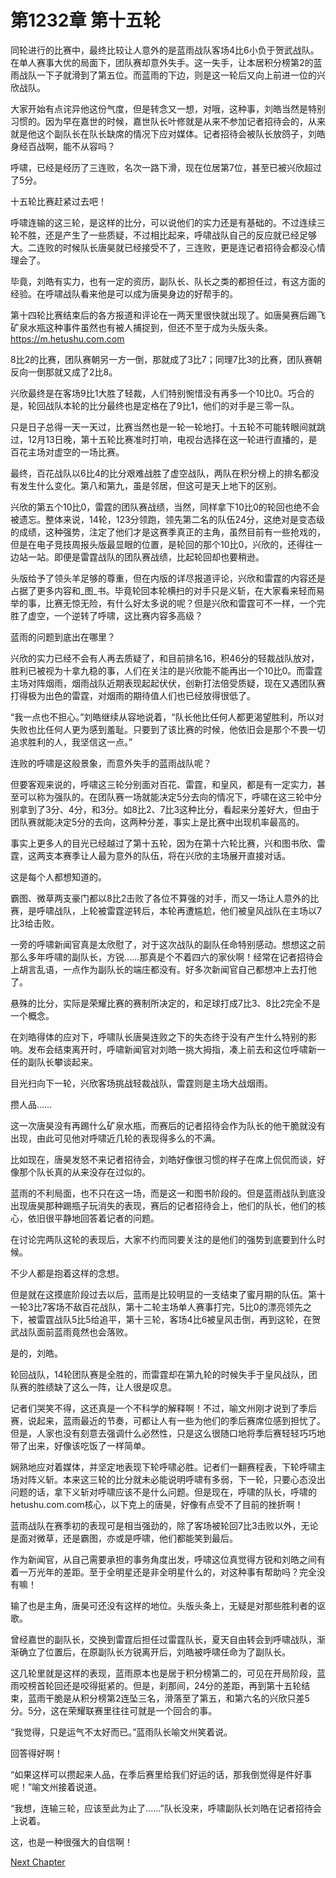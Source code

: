 # 第1232章 第十五轮

同轮进行的比赛中，最终比较让人意外的是蓝雨战队客场4比6小负于贺武战队。在单人赛事大优的局面下，团队赛却意外失手。这一失手，让本居积分榜第2的蓝雨战队一下子就滑到了第五位。而蓝雨的下边，则是这一轮后又向上前进一位的兴欣战队。

大家开始有点诧异他这份气度，但是转念又一想，对哦，这种事，刘皓当然是特别习惯的。因为早在嘉世的时候，嘉世队长叶修就是从来不参加记者招待会的，从来就是他这个副队长在队长缺席的情况下应对媒体。记者招待会被队长放鸽子，刘皓身经百战啊，能不从容吗？

呼啸，已经是经历了三连败，名次一路下滑，现在位居第7位，甚至已被兴欣超过了5分。

十五轮比赛赶紧过去吧！

呼啸连输的这三轮，是这样的比分，可以说他们的实力还是有基础的。不过连续三轮不胜，还是产生了一些质疑，不过相比起来，呼啸战队自己的反应就已经足够大。二连败的时候队长唐昊就已经接受不了，三连败，更是连记者招待会都没心情理会了。

毕竟，刘皓有实力，也有一定的资历，副队长、队长之类的都担任过，有这方面的经验。在呼啸战队看来他是可以成为唐昊身边的好帮手的。

第十四轮比赛结束后的各方报道和评论在一两天里很快就出现了。如唐昊赛后踢飞矿泉水瓶这种事件虽然也有被人捕捉到，但还不至于成为头版头条。https://m.hetushu.com.com

8比2的比赛，团队赛朝另一方一倒，那就成了3比7；同理7比3的比赛，团队赛朝反向一倒那就又成了2比8。

兴欣最终是在客场9比1大胜了轻裁，人们特别惋惜没有再多一个10比0。巧合的是，轮回战队本轮的比分最终也是定格在了9比1，他们的对手是三零一队。

只是日子总得一天一天过，比赛当然也是一轮一轮地打。十五轮不可能转眼间就跳过，12月13日晚，第十五轮比赛准时打响，电视台选择在这一轮进行直播的，是百花主场对虚空的一场比赛。

最终，百花战队以6比4的比分艰难战胜了虚空战队，两队在积分榜上的排名都没有发生什么变化。第八和第九，虽是邻居，但这可是天上地下的区别。

兴欣的第五个10比0，雷霆的团队赛战绩，当然，同样拿下10比0的轮回也绝不会被遗忘。整体来说，14轮，123分领跑，领先第二名的队伍24分，这绝对是变态级的成绩，这种强势，注定了他们才是这赛季真正的主角，虽然目前有一些抢戏的，但是在电子竞技周报头版最显眼的位置，是轮回的那个10比0，兴欣的，还得往一边站一站。即便是雷霆战队的团队赛战绩，比起轮回却也要稍逊。

头版给予了领头羊足够的尊重，但在内版的详尽报道评论，兴欣和雷霆的内容还是占据了更多内容和_图_书。毕竟轮回本轮横扫的对手只是义斩，在大家看来轻而易举的事，比赛无惊无险，有什么好太多说的呢？但是兴欣和雷霆可不一样，一个完胜了虚空，一个逆转了呼啸，这比赛内容多高级？

蓝雨的问题到底出在哪里？

兴欣的实力已经不会有人再去质疑了，和目前排名16，积46分的轻裁战队放对，胜利已被视为十拿九稳的事，人们在关注的是兴欣能不能再出一个10比0。而雷霆主场对阵烟雨，烟雨战队近期表现起起伏伏，创新打法倍受质疑，现在又遇团队赛打得极为出色的雷霆，对烟雨的期待值人们也已经放得很低了。

“我一点也不担心。”刘皓继续从容地说着，“队长他比任何人都更渴望胜利，所以对失败也比任何人更为感到羞耻。只要到了该比赛的时候，他依旧会是那个不畏一切追求胜利的人，我坚信这一点。”

连败的呼啸是这般景象，而意外失手的蓝雨战队呢？

但要客观来说的，呼啸这三轮分别面对百花、雷霆，和皇风，都是有一定实力，甚至可以称为强队的。在团队赛一场就能决定5分去向的情况下，呼啸在这三轮中分别拿到了3分、4分，和3分。如8比2、7比3这种比分，看起来分差好大，但由于团队赛就能决定5分的去向，这两种分差，事实上是比赛中出现机率最高的。

事实上更多人的目光已经越过了第十五轮，因为在第十六轮比赛，兴和图书欣、雷霆，这两支本赛季让人最为意外的队伍，将在兴欣的主场展开直接对话。

这是每个人都想知道的。

霸图、微草两支豪门都以8比2击败了各位不算强的对手，而又一场让人意外的比赛，是呼啸战队，上轮被雷霆逆转后，本轮再遭尴尬，他们被皇风战队在主场以7比3给击败。

一旁的呼啸新闻官真是太欣慰了，对于这次战队的副队任命特别感动。想想这之前那么多年呼啸的副队长，方锐……那真是个不着四六的家伙啊！经常在记者招待会上胡言乱语，一点作为副队长的端庄都没有。好多次新闻官自己都想冲上去打他了。

悬殊的比分，实际是荣耀比赛的赛制所决定的，和足球打成7比3、8比2完全不是一个概念。

在刘皓得体的应对下，呼啸队长唐昊连败之下的失态终于没有产生什么特别的影响。发布会结束离开时，呼啸新闻官对刘皓一挑大拇指，凑上前去和这位呼啸新一任的副队长攀谈起来。

目光扫向下一轮，兴欣客场挑战轻裁战队，雷霆则是主场大战烟雨。

攒人品……

这一次唐昊没有再踢什么矿泉水瓶，而赛后的记者招待会作为队长的他干脆就没有出现，由此可见他对呼啸近几轮的表现得多么的不满。

比如现在，唐昊发怒不来记者招待会，刘皓好像很习惯的样子在席上侃侃而谈，好像那个队长真的从来没存在过似的。

蓝雨的不利局面，也不只在这一场，而是这一和图书阶段的。但是蓝雨战队到底没出现唐昊那种踢瓶子玩消失的表现，赛后的记者招待会上，他们的队长，他们的核心，依旧很平静地回答着记者的问题。

在讨论完两队这轮的表现后，大家不约而同要关注的是他们的强势到底要到什么时候。

不少人都是抱着这样的念想。

但是就在这摸底阶段过去以后，蓝雨是比较明显的一支结束了蜜月期的队伍。第十一轮3比7客场不敌百花战队，第十二轮主场单人赛事打完，5比0的漂亮领先之下，被雷霆战队5比5给追平，第十三轮，客场4比6被皇风击倒，再到这轮，在贺武战队面前蓝雨竟然也会落败。

是的，刘皓。

轮回战队，14轮团队赛是全胜的，而雷霆却在第九轮的时候失手于皇风战队，团队赛的胜绩缺了这么一阵，让人很是叹息。

记者们哭笑不得，这还真是一个不科学的解释啊！不过，喻文州刚才说到了季后赛，说起来，蓝雨最近的节奏，可都让人有一些为他们的季后赛席位感到担忧了。但是，人家也没有刻意去强调什么必然性，只是这么很随口地将季后赛轻轻巧巧地带了出来，好像该吃饭了一样简单。

娴熟地应对着媒体，并坚定地表现下轮呼啸必胜。记者们一翻赛程表，下轮呼啸主场对阵义斩。本来这三轮的比分就未必能说明呼啸有多弱，下一轮，只要心态没出问题的话，拿下义斩对呼啸应该不是什么问题。但是现在，呼啸的队长，呼啸的hetushu.com.com核心，以下克上的唐昊，好像有点受不了目前的挫折啊！

蓝雨战队在赛季初的表现可是相当强劲的，除了客场被轮回7比3击败以外，无论是面对微草，还是霸图，亦或是呼啸，他们都能笑到最后。

作为新闻官，从自己需要承担的事务角度出发，呼啸这位真觉得方锐和刘皓之间有着一万光年的差距。至于全明星还是非全明星什么的，对这种事有帮助吗？完全没有嘛！

输了也是主角，唐昊可还没有这样的地位。头版头条上，无疑是对那些胜利者的讴歌。

曾经嘉世的副队长，交换到雷霆后担任过雷霆队长，夏天自由转会到呼啸战队，渐渐确立了位置后，在原副队长方锐离开后，刘皓被呼啸任命为了副队长。

这几轮里就是这样的表现，蓝雨原本也是居于积分榜第二的，可见在开局阶段，蓝雨咬榜首轮回还是咬得挺紧的。但是，刹那间，24分的差距，再到第十五轮结束，蓝雨干脆是从积分榜第2连坠三名，滑落至了第五，和第六名的兴欣只差5分。5分，这在荣耀联赛里往往可就是一个回合的事。

“我觉得，只是运气不太好而已。”蓝雨队长喻文州笑着说。

回答得好啊！

“如果这样可以攒起来人品，在季后赛里给我们好运的话，那我倒觉得是件好事呢！”喻文州接着说道。

“我想，连输三轮，应该至此为止了……”队长没来，呼啸副队长刘皓在记者招待会上说着。

这，也是一种很强大的自信啊！



[Next Chapter](%E7%AC%AC1233%E7%AB%A0%20%E9%9B%B7%E9%9C%86%E7%A7%98%E5%AF%86%E6%AD%A6%E5%99%A8.md)